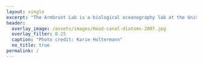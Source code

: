 ```yaml
---
layout: single
excerpt: "The Armbrust Lab is a biological oceanography lab at the University of Washington. Our work uses molecular and flow cytometric approaches and combines lab-based and field-based studies to address basic questions about the function of marine ecosystems."
header:
  overlay_image: /assets/images/Hood-canal-diatoms-2007.jpg
  overlay_filter: 0.25
  caption: "Photo credit: Karie Holtermann"
  no_title: true
permalink: /
---
```

